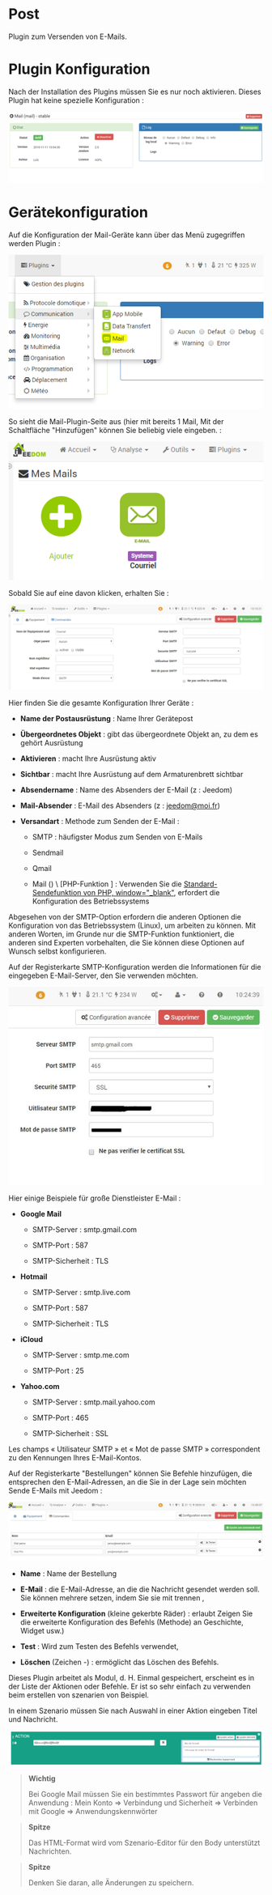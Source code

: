 # Post

Plugin zum Versenden von E-Mails.

Plugin Konfiguration 
===

Nach der Installation des Plugins müssen Sie es nur noch aktivieren. Dieses Plugin
hat keine spezielle Konfiguration :

![mail1](../images/mail1.PNG)

Gerätekonfiguration 
===

Auf die Konfiguration der Mail-Geräte kann über das Menü zugegriffen werden
Plugin :

![mail2](../images/mail2.PNG)

So sieht die Mail-Plugin-Seite aus (hier mit bereits 1 Mail,
Mit der Schaltfläche "Hinzufügen" können Sie beliebig viele eingeben. :

![mail3](../images/mail3.PNG)

Sobald Sie auf eine davon klicken, erhalten Sie :

![mail4](../images/mail4.PNG)

Hier finden Sie die gesamte Konfiguration Ihrer Geräte :

-   **Name der Postausrüstung** : Name Ihrer Gerätepost

-   **Übergeordnetes Objekt** : gibt das übergeordnete Objekt an, zu dem es gehört
    Ausrüstung

-   **Aktivieren** : macht Ihre Ausrüstung aktiv

-   **Sichtbar** : macht Ihre Ausrüstung auf dem Armaturenbrett sichtbar

-   **Absendername** : Name des Absenders der E-Mail (z : Jeedom)

-   **Mail-Absender** : E-Mail des Absenders (z : <jeedom@moi.fr>)

-   **Versandart** : Methode zum Senden der E-Mail :

    -   SMTP : häufigster Modus zum Senden von E-Mails

    -   Sendmail

    -   Qmail

    -   Mail () \ [PHP-Funktion \] : Verwenden Sie die [Standard-Sendefunktion
        von PHP,
        window="\_blank"](http://fr.php.net/manual/fr/function.mail.php),
        erfordert die Konfiguration des Betriebssystems

Abgesehen von der SMTP-Option erfordern die anderen Optionen die Konfiguration von
das Betriebssystem (Linux), um arbeiten zu können. Mit anderen Worten, im Grunde nur die
SMTP-Funktion funktioniert, die anderen sind Experten vorbehalten, die
Sie können diese Optionen auf Wunsch selbst konfigurieren.

Auf der Registerkarte SMTP-Konfiguration werden die Informationen für die eingegeben
E-Mail-Server, den Sie verwenden möchten.

![mail screenshot3](../images/mail_screenshot3.jpg)

Hier einige Beispiele für große Dienstleister
E-Mail :

-   **Google Mail**

    -   SMTP-Server : smtp.gmail.com

    -   SMTP-Port : 587

    -   SMTP-Sicherheit : TLS

-   **Hotmail**

    -   SMTP-Server : smtp.live.com

    -   SMTP-Port : 587

    -   SMTP-Sicherheit : TLS

-   **iCloud**

    -   SMTP-Server : smtp.me.com

    -   SMTP-Port : 25

-   **Yahoo.com**

    -   SMTP-Server : smtp.mail.yahoo.com

    -   SMTP-Port : 465

    -   SMTP-Sicherheit : SSL

Les champs « Utilisateur SMTP » et « Mot de passe SMTP » correspondent
zu den Kennungen Ihres E-Mail-Kontos.

Auf der Registerkarte "Bestellungen" können Sie Befehle hinzufügen, die
entsprechen den E-Mail-Adressen, an die Sie in der Lage sein möchten
Sende E-Mails mit Jeedom :

![mail screenshot4](../images/mail_screenshot4.jpg)

-   **Name** : Name der Bestellung

-   **E-Mail** : die E-Mail-Adresse, an die die Nachricht gesendet werden soll. Sie können mehrere setzen, indem Sie sie mit trennen ,

-   **Erweiterte Konfiguration** (kleine gekerbte Räder) : erlaubt
    Zeigen Sie die erweiterte Konfiguration des Befehls (Methode) an
    Geschichte, Widget usw.)

-   **Test** : Wird zum Testen des Befehls verwendet,

-   **Löschen** (Zeichen -) : ermöglicht das Löschen des Befehls.

Dieses Plugin arbeitet als Modul, d. H. Einmal
gespeichert, erscheint es in der Liste der Aktionen oder Befehle. Er ist
so sehr einfach zu verwenden beim erstellen von szenarien von
Beispiel.

In einem Szenario müssen Sie nach Auswahl in einer Aktion eingeben
Titel und Nachricht.

![mail5](../images/mail5.jpg)

> **Wichtig**
>
> Bei Google Mail müssen Sie ein bestimmtes Passwort für angeben
> die Anwendung : Mein Konto ⇒ Verbindung und Sicherheit ⇒ Verbinden mit
> Google ⇒ Anwendungskennwörter

> **Spitze**
>
> Das HTML-Format wird vom Szenario-Editor für den Body unterstützt
> Nachrichten.

> **Spitze**
>
> Denken Sie daran, alle Änderungen zu speichern.
